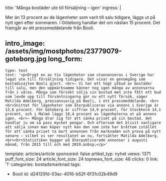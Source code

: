 title: 'Många bostäder ute till försäljning – igen'
ingress: |
  <p>Mer än 13 procent av de lägenheter som varit till salu tidigare, läggs ut på nytt igen efter sommaren. I Göteborg handlar det om nästan 15 procent. Det framgår av ett pressmeddelande från Booli.
  </p>
  
intro_image: /assets/img/mostphotos/23779079-goteborg.jpg
long_form:
  -
    type: text
    text: '<p>Drygt en av tio lägenheter som utannonseras i Sverige har legat ute till försäljning tidigare. Det visar en genomgång som bostadssajten Booli gjort. <br>– Vi har ett högt utbud av bostäder till salu, men den uppmärksamme känner nog igen många av annonserna från i våras. Många som försökt sälja sin bostad men inte fått ett bud som levde upp till förväntningarna gör nu ett nytt försök, säger Matilda Adelborg, pressansvarig på Booli, i ett pressmeddelande. <br><br>Snittet för lägenheter som återpubliceras via annons i Sverige är 13,6 procent. För Göteborg är siffran 14,9 procent, för Stockholm 14,1 procent, och i Malmö läggs 10,4 procent av lägenheterna ut på annons igen. <br>– Många drar sig för att sänka priset på sin bostad, det handlar ju om så pass mycket pengar. Och eftersom det blivit vanligare att sälja innan man köper nytt kan den som inte har bråttom istället för att sänka priset ta bort annonsen från marknaden och prova på nytt senare – vilket vi ser resultatet av nu, fortsätter Matilda Adelborg. <br><br>Statistiken bygger på återpublicerade annonser i augusti månad, från 2015 till och med 2019.&nbsp;</p>'
template: articles/article
sponsored: false
artikel_typ: nyhet
views: 1371
puff_font_size: 24
article_font_size: 24
topnews_font_size: 48
clicks: 0
link: '1'
categories: bostadsmarknad
tags:
  - Booli
id: d24120fd-03ac-4016-b52f-6f31c02b49d9
